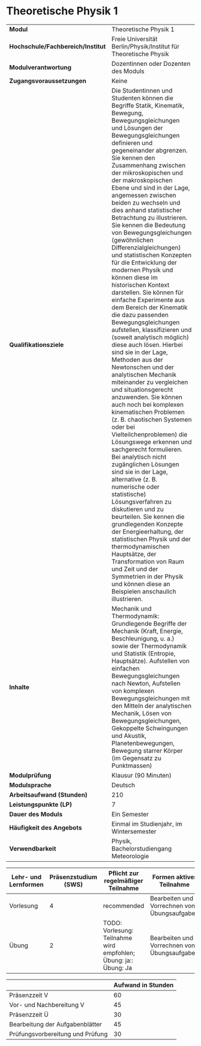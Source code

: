 # Theoretische Physik 1
|                                    |   |
|------------------------------------|---|
|**Modul**                           | Theoretische Physik 1 |
|**Hochschule/Fachbereich/Institut** | Freie Universität Berlin/Physik/Institut für Theoretische Physik |
|**Modulverantwortung**              | Dozentinnen oder Dozenten des Moduls |
|**Zugangsvoraussetzungen**          | Keine |
|**Qualifikationsziele**             | Die Studentinnen und Studenten können die Begriffe Statik, Kinematik, Bewegung, Bewegungsgleichungen und Lösungen der Bewegungsgleichungen definieren und gegeneinander abgrenzen. Sie kennen den Zusammenhang zwischen der mikroskopischen und der makroskopischen Ebene und sind in der Lage, angemessen zwischen beiden zu wechseln und dies anhand statistischer Betrachtung zu illustrieren. Sie kennen die Bedeutung von Bewegungsgleichungen (gewöhnlichen Differenzialgleichungen) und statistischen Konzepten für die Entwicklung der modernen Physik und können diese im historischen Kontext darstellen. Sie können für einfache Experimente aus dem Bereich der Kinematik die dazu passenden Bewegungsgleichungen aufstellen, klassifizieren und (soweit analytisch möglich) diese auch lösen. Hierbei sind sie in der Lage, Methoden aus der Newtonschen und der analytischen Mechanik miteinander zu vergleichen und situationsgerecht anzuwenden. Sie können auch noch bei komplexen kinematischen Problemen (z. B. chaotischen Systemen oder bei Vielteilchenproblemen) die Lösungswege erkennen und sachgerecht formulieren. Bei analytisch nicht zugänglichen Lösungen sind sie in der Lage, alternative (z. B. numerische oder statistische) Lösungsverfahren zu diskutieren und zu beurteilen. Sie kennen die grundlegenden Konzepte der Energieerhaltung, der statistischen Physik und der thermodynamischen Hauptsätze, der Transformation von Raum und Zeit und der Symmetrien in der Physik und können diese an Beispielen anschaulich illustrieren. |
|**Inhalte**                         | Mechanik und Thermodynamik: Grundlegende Begriffe der Mechanik (Kraft, Energie, Beschleunigung, u. a.) sowie der Thermodynamik und Statistik (Entropie, Hauptsätze). Aufstellen von einfachen Bewegungsgleichungen nach Newton, Aufstellen von komplexen Bewegungsgleichungen mit den Mitteln der analytischen Mechanik, Lösen von Bewegungsgleichungen, Gekoppelte Schwingungen und Akustik, Planetenbewegungen, Bewegung starrer Körper (im Gegensatz zu Punktmassen) |
|**Modulprüfung**                    | Klausur (90 Minuten) |
|**Modulsprache**                    | Deutsch |
|**Arbeitsaufwand (Stunden)**        | 210 |
|**Leistungspunkte (LP)**            | 7 |
|**Dauer des Moduls**                | Ein Semester |
|**Häufigkeit des Angebots**         | Einmal im Studienjahr, im Wintersemester |
|**Verwendbarkeit**                  | Physik, Bachelorstudiengang Meteorologie |

| Lehr- und Lernformen | Präsenzstudium <br> (SWS) | Pflicht zur regelmäßiger Teilnahme | Formen aktiver Teilnahme |
| ---------------------|---------------------------|------------------------------------|------------------------- |
| Vorlesung            | 4                         | recommended                        | Bearbeiten und Vorrechnen von Übungsaufgaben |
| Übung                | 2                         | TODO: Vorlesung: Teilnahme wird empfohlen; Übung: ja:: Übung: Ja | Bearbeiten und Vorrechnen von Übungsaufgaben |

|   | Aufwand in Stunden |
| - |--------------------|
| Präsenzzeit V                            | 60    |
| Vor- und Nachbereitung V                 | 45    |
| Präsenzzeit Ü                            | 30    |
| Bearbeitung der Aufgabenblätter          | 45    |
| Prüfungsvorbereitung und Prüfung         | 30    |
